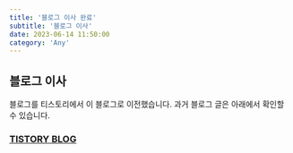 ```yaml
---
title: '블로그 이사 완료'
subtitle: '블로그 이사'
date: 2023-06-14 11:50:00
category: 'Any'
---
```


## 블로그 이사

블로그를 티스토리에서 이 블로그로 이전했습니다.
과거 블로그 글은 아래에서 확인할 수 있습니다.

### [TISTORY BLOG](https://kjk5.tistory.com/)
